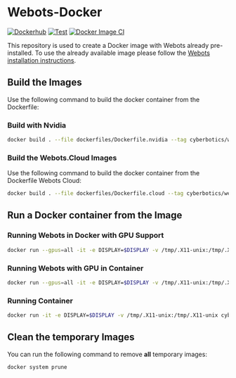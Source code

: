 # Webots-Docker

[![Dockerhub](https://img.shields.io/docker/automated/cyberbotics/webots.svg)](https://hub.docker.com/r/cyberbotics/webots)
[![Test](https://github.com/cyberbotics/webots-docker/workflows/Test/badge.svg)](https://github.com/cyberbotics/webots-docker/actions?query=workflow%3ATest)
[![Docker Image CI](https://github.com/cyberbotics/webots-docker/workflows/Docker%20Image%20CI/badge.svg)](https://github.com/cyberbotics/webots-docker/actions?query=workflow%3A%22Docker+Image+CI%22)

This repository is used to create a Docker image with Webots already pre-installed.
To use the already available image please follow the [Webots installation instructions](https://cyberbotics.com/doc/guide/installation-procedure#installing-the-docker-image).

## Build the Images

Use the following command to build the docker container from the Dockerfile:

### Build with Nvidia

``` bash
docker build . --file dockerfiles/Dockerfile.nvidia --tag cyberbotics/webots:latest --build-arg BASE_IMAGE=nvidia/cuda:11.8.0-base-ubuntu22.04 --build-arg WEBOTS_VERSION=R2023b --build-arg WEBOTS_PACKAGE_PREFIX=_ubuntu-22.04
```

### Build the Webots.Cloud Images

Use the following command to build the docker container from the Dockerfile Webots Cloud:

``` bash
docker build . --file dockerfiles/Dockerfile.cloud --tag cyberbotics/webots.cloud:latest --build-arg BASE_IMAGE=cyberbotics/webots:latest --build-arg WEBOTS_VERSION=R2023b

```

## Run a Docker container from the Image


### Running Webots in Docker with GPU Support

``` bash
docker run --gpus=all -it -e DISPLAY=$DISPLAY -v /tmp/.X11-unix:/tmp/.X11-unix cyberbotics/webots:latest webots --stdout --stderr --batch --mode=realtime
```
### Running Webots with GPU in Container

``` bash
docker run --gpus=all -it -e DISPLAY=$DISPLAY -v /tmp/.X11-unix:/tmp/.X11-unix cyberbotics/webots:latest /bin/bash
```

### Running Container

``` bash
docker run -it -e DISPLAY=$DISPLAY -v /tmp/.X11-unix:/tmp/.X11-unix cyberbotics/webots:latest /bin/bash
```

## Clean the temporary Images

You can run the following command to remove **all** temporary images:

``` bash
docker system prune
```

